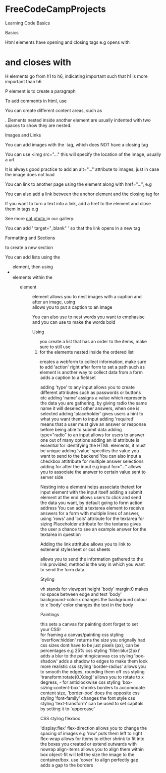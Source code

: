 # FreeCodeCampProjects
 Learning Code Basics


Basics



Html elements have opening and closing tags e.g opens with <h1> and closes with </h1>

H elements go from h1 to h6, indicating important such that h1 is more important than h6

P element is to create a paragraph

To add comments in html, use <!-- and -->

You can create different content areas, such as <main> </main>. Elements nested inside another element are usually indented with two spaces to show they are nested.



Images and Links



You can add images with the <img> tag, which does NOT have a closing tag

You can use <img src="..." this will specify the location of the image, usually a url

It is always good practice to add an  alt="..."  attribute to images, just in case the image does not load

You can link to another page using the <a> element along with href="...", e.g <a href='https://hello123.com'></a>

You can also add a link between the anchor element <a> and the closing tag for </a>

If you want to turn a text into a link, add a href to the element and close them in <a> tags e.g <p>See more <a href="https://freecatphotoapp.com">cat photo </a>in our gallery.</p>

You can add ' target="_blank" ' so that the link opens in a new tag



Formatting and Sections



<section> </section> to create a new section

You can add lists using the <ul> element, then using <li></li> elements within the <ul> element

<figure> element allows you to nest images with a caption and after an image, using <figcaption> allows you to put a caption to an image

You can also use <em></em> to nest words you want to emphasise and you can use <strong></strong> to make the words bold

Using <ol> you create a list that has an order to the items, make sure to still use <li> for the elements nested inside the ordered list

<form> creates a webform to collect information, make sure to add 'action' right after form to set a path such as <form action="https...."
<input> element is another way to collect data from a form
<legend> adds a caption to a fieldset

adding 'type' to any input allows you to create different attributes such as passwords or buttons etc
adding 'name' assigns a value which represents the data you are gathering, by giving radio the same name it will deselect other answers, when one is selected
adding 'placeholder' gives users a hint to what you want them to input
adding 'required' means that a user must give an answer or response before being able to submit data
adding type="radio" to an input allows for users to answer one out of many options
adding an id attribute is essential for identifying the HTML elements, it must be unique
adding 'value' specifies the value you want to send to the backend
You can also input a checkbox attitribute for multiple answer selections
adding for after the input e.g input for="..." allows you to associate the answer to certain value sent to server side

Nesting into a <label> element helps associate thetext for input element with the input itself
adding a submit element at the end allows users to click and send the data you want, by default going to form action address
You can add a textarea element to receive answers for a form with multiple lines of answer, using 'rows' and 'cols' attribute for the textarea for sizing
Placeholder attribute for the textarea gives the user a chance to see an example answer for the textarea in question

Adding the link attritube allows you to link to exteneral stylesheet or css sheets
<form action="https://register-demo.freecodecamp.org" method="post"></form> allows you to send the information gathered to the link provided, method is the way in which you want to send the form data

Styling

vh stands for viewport height
'body' margin:0 makes no space between edge and text
'body' background-color:x changes the background colour to x
'body' color changes the text in the body

Paintings

<div class="canvas"></div> this sets a canvas for painting 
dont forget <link href> to set your CSS!
<div class="frame"> for framing a canvas/painting
css styling 'overflow:hidden' returns the size you orignally had
css sizes dont have to be just pixels (px), can be percentages e.g 25%
css styling 'filter:blur(2px)' adds a blur to the painting/canvas
css styling 'box-shadow' adds a shadow to edges to make them look more realistic
css styling 'border-radius' allows you to smooth the edges, rounding them off
css styling 'transform:rotate(0.Xdeg)' allows you to rotate to x degress, - for anticlockwise
css styling 'box-sizing:content-box' shrinks borders to accomodate content size, 'border-box' does the opposite
css styling 'font-family' changes the font style 
css styling 'text-transform' can be used to set capitals by setting it to 'uppercase'

CSS styling flexbox

'display:flex'
flex-direction allows you to change the spacing of images e.g 'row' puts them left to right
flex-wrap allows for items to either shrink to fit into the boxes you created or extend outwards with nowrap
align-items allows you to align them within box
object-fit will tell the size the image to the container/box. use 'cover' to align perfectly
gap adds a gap to the borders







